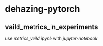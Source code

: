 # dehazing-pytorch

## vaild_metrics_in_experiments
use _metrics_vaild.ipynb_ with _jupyter-notebook_

